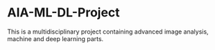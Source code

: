 # AIA-ML-DL-Project
This is a multidisciplinary project containing advanced image analysis, machine and deep learning parts.
